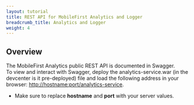 ```yaml
---
layout: tutorial
title: REST API for MobileFirst Analytics and Logger
breadcrumb_title: Analytics and Logger
weight: 4
---
```

<!-- NLS_CHARSET=UTF-8 -->
## Overview
The MobileFirst Analytics public REST API is documented in Swagger.  
To view and interact with Swagger, deploy the analytics-service.war (in the devcenter is it pre-deployed) file and load the following address in your browser: [http://hostname:port/analytics-service](http://hostname:port/analytics-service).

* Make sure to replace **hostname** and **port** with your server values.

